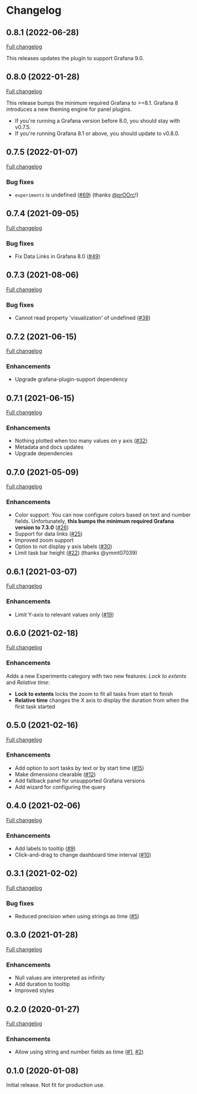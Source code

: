 # Changelog

## 0.8.1 (2022-06-28)

[Full changelog](https://github.com/marcusolsson/grafana-gantt-panel/compare/v0.8.0...v0.8.1)

This releases updates the plugin to support Grafana 9.0.

## 0.8.0 (2022-01-28)

[Full changelog](https://github.com/marcusolsson/grafana-gantt-panel/compare/v0.7.5...v0.8.0)

This release bumps the minimum required Grafana to >=8.1. Grafana 8 introduces a new theming engine for panel plugins.

- If you're running a Grafana version before 8.0, you should stay with v0.7.5.
- If you're running Grafana 8.1 or above, you should update to v0.8.0.

## 0.7.5 (2022-01-07)

[Full changelog](https://github.com/marcusolsson/grafana-gantt-panel/compare/v0.7.4...v0.7.5)

### Bug fixes

- `experiments` is undefined ([#69](https://github.com/marcusolsson/grafana-gantt-panel/issues/69)) (thanks [@prOOrc](https://github.com/pr00rc)!)

## 0.7.4 (2021-09-05)

[Full changelog](https://github.com/marcusolsson/grafana-gantt-panel/compare/v0.7.3...v0.7.4)

### Bug fixes

- Fix Data Links in Grafana 8.0 ([#49](https://github.com/marcusolsson/grafana-gantt-panel/issues/49))

## 0.7.3 (2021-08-06)

[Full changelog](https://github.com/marcusolsson/grafana-gantt-panel/compare/v0.7.2...v0.7.3)

### Bug fixes

- Cannot read property 'visualization' of undefined ([#38](https://github.com/marcusolsson/grafana-gantt-panel/issues/38))

## 0.7.2 (2021-06-15)

[Full changelog](https://github.com/marcusolsson/grafana-gantt-panel/compare/v0.7.1...v0.7.2)

### Enhancements

- Upgrade grafana-plugin-support dependency

## 0.7.1 (2021-06-15)

[Full changelog](https://github.com/marcusolsson/grafana-gantt-panel/compare/v0.7.0...v0.7.1)

### Enhancements

- Nothing plotted when too many values on y axis ([#32](https://github.com/marcusolsson/grafana-gantt-panel/issues/32))
- Metadata and docs updates
- Upgrade dependencies

## 0.7.0 (2021-05-09)

[Full changelog](https://github.com/marcusolsson/grafana-gantt-panel/compare/v0.6.1...v0.7.0)

### Enhancements

- Color support: You can now configure colors based on text and number fields. Unfortunately, **this bumps the minimum required Grafana version to 7.3.0** ([#26](https://github.com/marcusolsson/grafana-gantt-panel/pull/26))
- Support for data links ([#25](https://github.com/marcusolsson/grafana-gantt-panel/issues/25))
- Improved zoom support
- Option to not display y axis labels ([#30](https://github.com/marcusolsson/grafana-gantt-panel/issues/30))
- Limit task bar height ([#22](https://github.com/marcusolsson/grafana-gantt-panel/pull/22)) (thanks @ymmt07039)

## 0.6.1 (2021-03-07)

[Full changelog](https://github.com/marcusolsson/grafana-gantt-panel/compare/v0.6.0...v0.6.1)

### Enhancements

- Limit Y-axis to relevant values only ([#19](https://github.com/marcusolsson/grafana-gantt-panel/issues/19))

## 0.6.0 (2021-02-18)

[Full changelog](https://github.com/marcusolsson/grafana-gantt-panel/compare/v0.5.0...v0.6.0)

### Enhancements

Adds a new Experiments category with two new features: _Lock to extents_ and _Relative time_:

- **Lock to extents** locks the zoom to fit all tasks from start to finish
- **Relative time** changes the X axis to display the duration from when the first task started

## 0.5.0 (2021-02-16)

[Full changelog](https://github.com/marcusolsson/grafana-gantt-panel/compare/v0.4.0...v0.5.0)

### Enhancements

- Add option to sort tasks by text or by start time ([#15](https://github.com/marcusolsson/grafana-gantt-panel/issues/15))
- Make dimensions clearable ([#12](https://github.com/marcusolsson/grafana-gantt-panel/issues/12))
- Add fallback panel for unsupported Grafana versions
- Add wizard for configuring the query

## 0.4.0 (2021-02-06)

[Full changelog](https://github.com/marcusolsson/grafana-gantt-panel/compare/v0.3.1...v0.4.0)

### Enhancements

- Add labels to tooltip ([#9](https://github.com/marcusolsson/grafana-gantt-panel/issues/9))
- Click-and-drag to change dashboard time interval ([#10](https://github.com/marcusolsson/grafana-gantt-panel/issues/10))

## 0.3.1 (2021-02-02)

[Full changelog](https://github.com/marcusolsson/grafana-gantt-panel/compare/v0.3.0...v0.3.1)

### Bug fixes

- Reduced precision when using strings as time ([#5](https://github.com/marcusolsson/grafana-gantt-panel/issues/5))

## 0.3.0 (2021-01-28)

[Full changelog](https://github.com/marcusolsson/grafana-gantt-panel/compare/v0.2.0...v0.3.0)

### Enhancements

- Null values are interpreted as infinity
- Add duration to tooltip
- Improved styles

## 0.2.0 (2020-01-27)

[Full changelog](https://github.com/marcusolsson/grafana-gantt-panel/compare/v0.1.0...v0.2.0)

### Enhancements

- Allow using string and number fields as time ([#1](https://github.com/marcusolsson/grafana-gantt-panel/issues/1), [#2](https://github.com/marcusolsson/grafana-gantt-panel/issues/2))

## 0.1.0 (2020-01-08)

Initial release. Not fit for production use.
